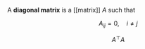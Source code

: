 A **diagonal matrix** is a [[matrix]] $A$ such that

$$
A_{ij} = 0, \quad i \neq j
$$

$$
A^\top A
$$
